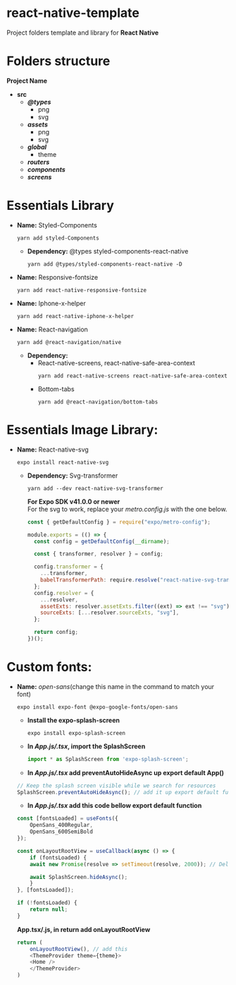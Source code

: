 

# react-native-template

 Project folders template and library for ****React Native****

# Folders structure
**Project Name**
- **src**
	-  ***@types***
		-  png
		- svg
	 - ***assets***
		 -  png
		 - svg
	 - ***global***
	     - theme
	 - ***routers***
	 - ***components***
	 - ***screens***

# Essentials Library

 - **Name:** Styled-Components <pre>`yarn add styled-Components`</pre>
	 - **Dependency:** @types styled-components-react-native <pre>`yarn add @types/styled-components-react-native -D`</pre>
- **Name:** Responsive-fontsize <pre>`yarn add react-native-responsive-fontsize`</pre>
- **Name:** Iphone-x-helper <pre>`yarn add react-native-iphone-x-helper`</pre>
- **Name:** React-navigation <pre>`yarn add @react-navigation/native`</pre>
	- **Dependency:** 
		- React-native-screens, react-native-safe-area-context <pre>`yarn add react-native-screens react-native-safe-area-context`
		- Bottom-tabs <pre>`yarn add @react-navigation/bottom-tabs`</pre>

# Essentials Image Library:

 - **Name:** React-native-svg <pre>`expo install react-native-svg`</pre>
	 - **Dependency:** Svg-transformer <pre>`yarn add --dev react-native-svg-transformer`</pre>
	 **For Expo SDK v41.0.0 or newer**</br>
	 	For the svg to work, replace your *metro.config.js* with the one below.
		```javascript
		const { getDefaultConfig } = require("expo/metro-config");

		module.exports = (() => {
		  const config = getDefaultConfig(__dirname);

		  const { transformer, resolver } = config;

		  config.transformer = {
		    ...transformer,
		    babelTransformerPath: require.resolve("react-native-svg-transformer"),
		  };
		  config.resolver = {
		    ...resolver,
		    assetExts: resolver.assetExts.filter((ext) => ext !== "svg"),
		    sourceExts: [...resolver.sourceExts, "svg"],
		  };

		  return config;
		})();
		```
		
# Custom fonts:
- **Name:** *open-sans*(change this name in the command to match your font) <pre>`expo install expo-font @expo-google-fonts/open-sans`</pre>
	- **Install the expo-splash-screen**
			<pre>`expo install expo-splash-screen`</pre>

	- **In *App.js/.tsx*, import the SplashScreen**
	    ```javascript 
	    import * as SplashScreen from 'expo-splash-screen';
	    ```
	- **In *App.js/.tsx* add preventAutoHideAsync up export default App()**
	```javascript 
	// Keep the splash screen visible while we search for resources
	SplashScreen.preventAutoHideAsync(); // add it up export default function App() {}
	```
	- **In *App.js/.tsx* add this code bellow export default function**
	```javascript
	const [fontsLoaded] = useFonts({
	    OpenSans_400Regular,
	    OpenSans_600SemiBold
	});

	const onLayoutRootView = useCallback(async () => {
	    if (fontsLoaded) {
		await new Promise(resolve => setTimeout(resolve, 2000)); // Delete it or add your time to load.

		await SplashScreen.hideAsync();
	    }
	}, [fontsLoaded]);

	if (!fontsLoaded) {
	    return null;
	}
	```

	**App.tsx/.js, in return add onLayoutRootView**
	```javascript 
	return (
	    onLayoutRootView(), // add this
	    <ThemeProvider theme={theme}>
		<Home />
	    </ThemeProvider>
	)
	```

